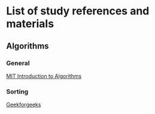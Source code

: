# List of study references and materials

## Algorithms

### General
[MIT Introduction to Algorithms](https://ocw.mit.edu/courses/electrical-engineering-and-computer-science/6-006-introduction-to-algorithms-spring-2020/)

### Sorting
[Geekforgeeks](https://www.geeksforgeeks.org/sorting-algorithms/)
